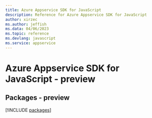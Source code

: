 ```yaml
---
title: Azure Appservice SDK for JavaScript
description: Reference for Azure Appservice SDK for JavaScript
author: xirzec
ms.author: jeffish
ms.data: 04/06/2023
ms.topic: reference
ms.devlang: javascript
ms.service: appservice
---
```

# Azure Appservice SDK for JavaScript - preview
## Packages - preview
[!INCLUDE [packages](appservice-index.md)]
